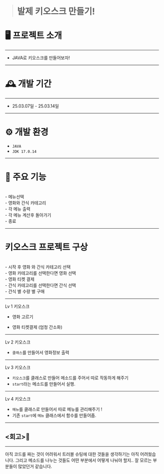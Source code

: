 > # 발제 키오스크 만들기!

<h1>🖥️ 프로젝트 소개</h1>

---

- JAVA로 키오스크를 만들어보자!<br>

---

<h1>🕰️ 개발 기간</h1>

---
- 25.03.07일 - 25.03.14일

---
<h1>⚙️ 개발 환경</h1>

- `JAVA`
- `JDK 17.0.14`
---
<h1>📌 주요 기능</h1>
<br>
- 메뉴선택
<br>
- 영화와 간식 카테고리
<br>
- 각 메뉴 출력
<br>
- 각 메뉴 계산후 돌아가기
<br>
- 종료

---

<h1>키오스크 프로젝트 구상</h1>
<br>
- 시작 후 영화 와 간식 카테고리 선택
<br>
- 영화 카테고리를 선택한다면 영화 선택
<br>
- 영화 티켓 결제
<br>
- 간식 카테고리를 선택한다면 간식 선택
<br>
- 간식 별 수량 별 구매

---

Lv 1 키오스크

- 영화 고르기

- 영화 티켓결제
(엄청 간소화)
---

Lv 2 키오스크

- `클래스`를 만들어서 영화정보 출력

---

Lv 3 키오스크

- `키오스크`를 클래스로 만들어 메소드를 주어서 따로 작동하게 해주기<br>
- `start`라는 메소드를 만들어서 실행.

---

Lv 4 키오스크

-  `메뉴`를 클래스로 만들어서 따로 메뉴를 관리해주기 !<br>
-  기존 `start`에 `메뉴` 클래스에서 함수를 만들어줌.

---

<h2><회고>📖</h2>

---

아직 코드를 짜는 것이 어려워서 트러블 슈팅에 대한 것들을 생각하기는 아직 어려웠습니다.
그리고 메소드를 나누는 것들도 어떤 부분에서 어떻게 나눠야 할지.. 잘 모르는 부분들이 많았던거 같습니다.



